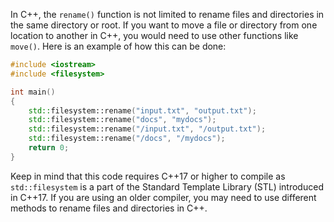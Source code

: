 In C++, the `rename()` function is not limited to rename files and directories in the same directory or root. If you want to move a file or directory from one location to another in C++, you would need to use other functions like `move()`. Here is an example of how this can be done:

```cpp
#include <iostream>
#include <filesystem>

int main() 
{
    std::filesystem::rename("input.txt", "output.txt");
    std::filesystem::rename("docs", "mydocs");
    std::filesystem::rename("/input.txt", "/output.txt");
    std::filesystem::rename("/docs", "/mydocs");
    return 0;
}
```

Keep in mind that this code requires C++17 or higher to compile as `std::filesystem` is a part of the Standard Template Library (STL) introduced in C++17. If you are using an older compiler, you may need to use different methods to rename files and directories in C++.

